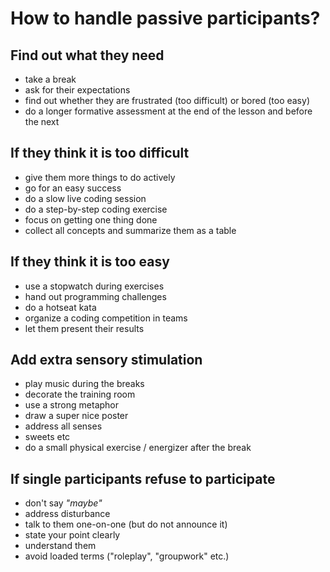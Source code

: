 
# How to handle passive participants?

## Find out what they need

* take a break
* ask for their expectations
* find out whether they are frustrated (too difficult) or bored (too easy)
* do a longer formative assessment at the end of the lesson and before the next

## If they think it is too difficult

* give them more things to do actively
* go for an easy success
* do a slow live coding session
* do a step-by-step coding exercise
* focus on getting one thing done
* collect all concepts and summarize them as a table

## If they think it is too easy

* use a stopwatch during exercises
* hand out programming challenges
* do a hotseat kata
* organize a coding competition in teams
* let them present their results

## Add extra sensory stimulation

* play music during the breaks
* decorate the training room
* use a strong metaphor
* draw a super nice poster
* address all senses
* sweets etc
* do a small physical exercise / energizer after the break

## If single participants refuse to participate

* don't say *"maybe"*
* address disturbance
* talk to them one-on-one (but do not announce it)
* state your point clearly
* understand them
* avoid loaded terms ("roleplay", "groupwork" etc.)
